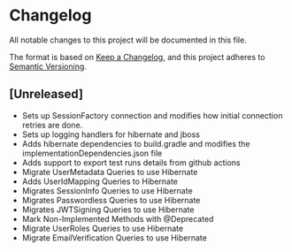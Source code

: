 # Changelog

All notable changes to this project will be documented in this file.

The format is based on [Keep a Changelog](https://keepachangelog.com/en/1.0.0/), and this project adheres
to [Semantic Versioning](https://semver.org/spec/v2.0.0.html).

## [Unreleased]

- Sets up SessionFactory connection and modifies how initial connection retries are done.
- Sets up logging handlers for hibernate and jboss
- Adds hibernate dependencies to build.gradle and modifies the implementationDependencies.json file
- Adds support to export test runs details from github actions
- Migrate UserMetadata Queries to use Hibernate
- Adds UserIdMapping Queries to Hibernate
- Migrates SessionInfo Queries to use Hibernate
- Migrates Passwordless Queries to use Hibernate
- Migrates JWTSigning Queries to use Hibernate
- Mark Non-Implemented Methods with @Deprecated
- Migrate UserRoles Queries to use Hibernate
- Migrate EmailVerification Queries to use Hibernate